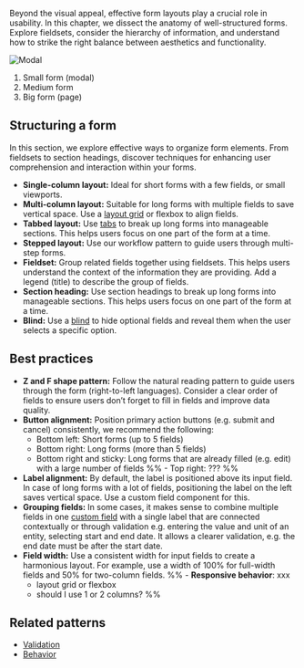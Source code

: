 Beyond the visual appeal, effective form layouts play a crucial role in usability. In this chapter, we dissect the anatomy of well-structured forms. Explore fieldsets, consider the hierarchy of information, and understand how to strike the right balance between aesthetics and functionality.

![Modal](https://www.figma.com/design/wEptRgAezDU1z80Cn3eZ0o/iX-Pattern-Illustrations?node-id=2781-323&t=pKzFQBhaXmjTsR8P-4)

1. Small form (modal)
2. Medium form
3. Big form (page)

## Structuring a form
In this section, we explore effective ways to organize form elements. From fieldsets to section headings, discover techniques for enhancing user comprehension and interaction within your forms.

- **Single-column layout:** Ideal for short forms with a few fields, or small viewports.
- **Multi-column layout:** Suitable for long forms with multiple fields to save vertical space. Use a [layout grid](../layout-grid.md) or flexbox to align fields.
- **Tabbed layout:** Use [tabs](../tabs.md) to break up long forms into manageable sections. This helps users focus on one part of the form at a time.
- **Stepped layout:** Use our workflow pattern to guide users through multi-step forms.
- **Fieldset:** Group related fields together using fieldsets. This helps users understand the context of the information they are providing. Add a legend (title) to describe the group of fields.
- **Section heading:** Use section headings to break up long forms into manageable sections. This helps users focus on one part of the form at a time.
- **Blind:** Use a [blind](../blind.md) to hide optional fields and reveal them when the user selects a specific option.

## Best practices
- **Z and F shape pattern:** Follow the natural reading pattern to guide users through the form (right-to-left languages). Consider a clear order of fields to ensure users don’t forget to fill in fields and improve data quality.
- **Button alignment:** Position primary action buttons (e.g. submit and cancel) consistently, we recommend the following:
	- Bottom left: Short forms (up to 5 fields)
	- Bottom right: Long forms (more than 5 fields)
	- Bottom right and sticky: Long forms that are already filled (e.g. edit) with a large number of fields
%% 	- Top right: ??? %%
- **Label alignment:** By default, the label is positioned above its input field. In case of long forms with a lot of fields, positioning the label on the left saves vertical space. Use a custom field component for this.
- **Grouping fields:** In some cases, it makes sense to combine multiple fields in one [custom field](custom-field.md) with a single label that are connected contextually or through validation e.g. entering the value and unit of an entity, selecting start and end date. It allows a clearer validation, e.g. the end date must be after the start date.
- **Field width:** Use a consistent width for input fields to create a harmonious layout. For example, use a width of 100% for full-width fields and 50% for two-column fields.
%% - **Responsive behavior**: xxx
    - layout grid or flexbox
    - should I use 1 or 2 columns? %%

## Related patterns
- [Validation](forms-validation.md)
- [Behavior](forms-behavior.md)
